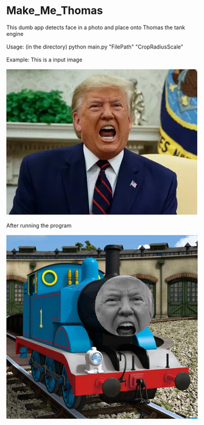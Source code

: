 # Make_Me_Thomas
This dumb app detects face in a photo and place onto Thomas the tank engine
<br></br>
Usage: (in the directory) python main.py "FilePath" "CropRadiusScale" <br></br>
Example:
This is a input image
<br></br>
  ![Input Example](/test/dt.jpg)
  <br></br>
After running the program
<br></br>
  ![Output Example](/output.jpg)
